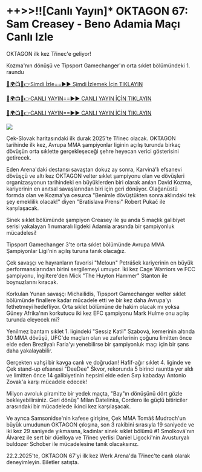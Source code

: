 # ++>>!![Canlı Yayın]* OKTAGON 67: Sam Creasey - Beno Adamia Maçı Canlı Izle #

OKTAGON ilk kez Třinec'e geliyor!

Kozma'nın dönüşü ve Tipsport Gamechanger'ın orta sıklet bölümündeki 1. raundu

[🔴🌍📺📱👉Şimdi İzle==►► Şimdi İzlemek İçin TIKLAYIN](https://t.co/yZeIHMQq4S)

[🔴🌍📺📱👉CANLI YAYIN==►► CANLI YAYIN İÇİN TIKLAYIN](https://t.co/yZeIHMQq4S)

[🔴🌍📺📱👉CANLI YAYIN==►► CANLI YAYIN İÇİN TIKLAYIN](https://t.co/yZeIHMQq4S)

<a href="https://t.co/yZeIHMQq4S" rel="nofollow" data-target="animated-image.originalLink"><img src="https://camo.githubusercontent.com/1be82823e85778f8a57db5ea2a2e46822e8721e5be32dc31a466a7df3bb16d49/68747470733a2f2f636c6173736963616c7363686f6f6c6f6662616c6c65746c692e636f6d2f6e686b2f72676273727465672e676966" data-canonical-src="https://classicalschoolofballetli.com/nhk/rgbsrteg.gif" style="max-width: 100%; display: inline-block;" data-target="animated-image.originalImage"></a>

Çek-Slovak haritasındaki ilk durak 2025'te Třinec olacak. OKTAGON tarihinde ilk kez, Avrupa MMA şampiyonlar liginin açılış turunda birkaç dövüşün orta sıklette gerçekleşeceği şehre heyecan verici gösterisini getirecek.

Eden Arena'daki destansı savaştan dokuz ay sonra, Karviná'lı efsanevi dövüşçü ve altı kez OKTAGON velter sıklet şampiyonu olan ve dövüşleri organizasyonun tarihindeki en büyüklerden biri olarak anılan David Kozma, kariyerinin en anıtsal savaşlarından biri için geri dönüyor. Olağanüstü formda olan ve Kozma'ya cesurca "Benimle dövüştükten sonra aklındaki tek şey emeklilik olacak!" diyen "Bratislava Prensi" Robert Pukač ile karşılaşacak.

Sinek sıklet bölümünde şampiyon Creasey ile şu anda 5 maçlık galibiyet serisi yakalayan 1 numaralı ligdeki Adamia arasında bir şampiyonluk mücadelesi!

Tipsport Gamechanger 3'te orta sıklet bölümünde Avrupa MMA Şampiyonlar Ligi'nin açılış turuna tanık olacağız.

Çek savaşçı ve hayranların favorisi "Meloun" Petrášek kariyerinin en büyük performanslarından birini sergilemeyi umuyor. İki kez Cage Warriors ve FCC şampiyonu, İngiltere'den Mick "The Huyton Hammer" Stanton ile boynuzlarını kıracak.

Korkulan Yunan savaşçı Michailidis, Tipsport Gamechanger welter sıklet bölümünde finallere kadar mücadele etti ve bir kez daha Avrupa'yı fethetmeyi hedefliyor. Orta sıklet bölümüne de hakim olacak mı yoksa Güney Afrika'nın korkutucu iki kez EFC şampiyonu Mark Hulme onu açılış turunda eleyecek mi?

Yenilmez bantam sıklet 1. ligindeki "Sessiz Katil" Szabová, kemerinin altında 30 MMA dövüşü, UFC'de maçları olan ve zaferlerinin çoğunu limitten önce elde eden Brezilyalı Faria'yı yenebilirse bir şampiyonluk maçı için bir şans daha yakalayabilir.

Gerçekten vahşi bir kavga canlı ve doğrudan! Hafif-ağır sıklet 4. liginde ve Çek stand-up efsanesi "DeeDee" Škvor, rekorunda 5 birinci rauntta yer aldı ve limitten önce 14 galibiyetinin hepsini elde eden Sırp kabadayı Antonio Zovak'a karşı mücadele edecek!

Milyon avroluk piramitte bir yedek maçta, "Bay"ın dönüşünü dört gözle bekleyebilirsiniz. Geri dönüş" Milan Ďatelinka, Cordero ile güçlü bitiriciler arasındaki bir mücadelede ikinci kez karşılaşacak.

Ve ayrıca Samsonidse'nin kafese girişine, Çek MMA Tomáš Mudroch'un büyük umudunun OKTAGON çıkışına, son 3 rakibini sırasıyla 19 saniyede ve iki kez 29 saniyede yıkmasına, kadınlar sinek sıklet bölümü #1 Smolková'nın Álvarez ile sert bir düelloya ve Třinec yerlisi Daniel Ligocki'nin Avusturyalı buldozer Schober ile mücadelesine tanık olacaksınız.

22.2.2025'te, OKTAGON 67'yi ilk kez Werk Arena'da Třinec'te canlı olarak deneyimleyin. Biletler satışta.
